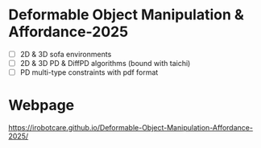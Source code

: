 # Deformable Object Manipulation & Affordance-2025

- [ ] 2D & 3D sofa environments
- [ ] 2D & 3D PD & DiffPD algorithms (bound with taichi)
- [ ] PD multi-type constraints with pdf format

# Webpage
https://irobotcare.github.io/Deformable-Object-Manipulation-Affordance-2025/
